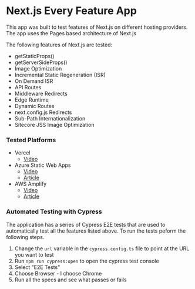 # Next.js Every Feature App

This app was built to test features of Next.js on different hosting providers. The app uses the Pages based architecture of Next.js

The following features of Next.js are tested:
- getStaticProps()
- getServerSideProps()
- Image Optimization
- Incremental Static Regeneration (ISR)
- On Demand ISR
- API Routes 
- Middleware Redirects
- Edge Runtime
- Dynamic Routes
- next.config.js Redirects
- Sub-Path Internationalization
- Sitecore JSS Image Optimization

### Tested Platforms

- Vercel
    - [Video](https://youtu.be/ZlF_2Xhn5fM)
- Azure Static Web Apps
    - [Video](https://youtu.be/XS0Ihz267_I)
    - [Article](https://www.thetombomb.com/posts/azure-swa-nextjs-pages)
- AWS Amplify
    - [Video](https://youtu.be/jQBvdLeKqSE)
    - [Article](https://www.thetombomb.com/posts/aws-amplify-nextjs-pages)
    


### Automated Testing with Cypress

The application has a series of Cypress E2E tests that are used to automatically test all the features listed above. To run the tests peform the following steps.
1. Change the `url` variable in the `cypress.config.ts` file to point at the URL you want to test
2. Run `npm run cypress:open` to open the cypress test console
3. Select "E2E Tests"
4. Choose Browser - I choose Chrome
5. Run all the specs and see what passes or fails